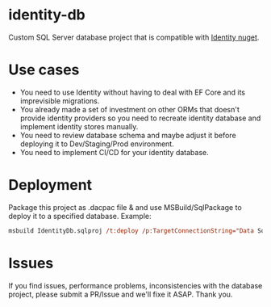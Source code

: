# identity-db

Custom SQL Server database project that is compatible with [Identity nuget](https://www.nuget.org/packages/Microsoft.AspNetCore.Identity/).

# Use cases

+ You need to use Identity without having to deal with EF Core and its imprevisible migrations.
+ You already made a set of investment on other ORMs that doesn't provide identity providers so you need to recreate identity database and implement identity stores manually.
+ You need to review database schema and maybe adjust it before deploying it to Dev/Staging/Prod environment.
+ You need to implement CI/CD for your identity database.

# Deployment

Package this project as .dacpac file & and use MSBuild/SqlPackage to deploy it to a specified database.
Example:

```ps
msbuild IdentityDb.sqlproj /t:deploy /p:TargetConnectionString="Data Source=YourMachine%3BInitial Catalog=IdentityDb%3BIntegrated Security=True"
```

# Issues

If you find issues, performance problems, inconsistencies with the database project, please submit a PR/Issue and we'll fixe it ASAP. Thank you.
